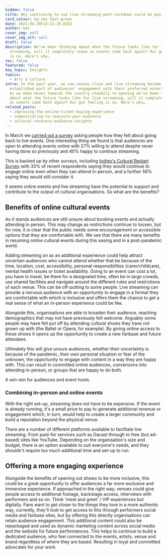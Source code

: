 ```yaml
---
hidden: false
title: Why continuing to use live streaming post-lockdown could be positive for events
card_colour: bg-sky text-green
date: 2021-04-29T14:21:29.816Z
author: mat
cover_img: null
cover_img_alt: null
draft: false
description: We’ve been thinking about what the future looks like for live
  streaming, will it completely cease as events come back again? Our gut feeling
  is no. Here's why…
toc: false
featured: false
key_topic: Insights
topics:
  - Arts & Culture
intro: In the past year, we saw venues close and live streaming become a more
  established part of audiences’ engagement with their preferred entertainment.
  As we make moves towards the country steadily re-opening we’ve been thinking
  about what the future looks like for live streaming, will it completely cease
  as events come back again? Our gut feeling is no. Here’s why…
related_posts:
  - improving-the-online-ticket-buying-experience
  - communicating-to-reassure-your-audience
  - cultural-recovery-audience-insights
---
```

In March we [carried out a survey](https://madebykind.com/blog/cultural-recovery-audience-insights/) asking people how they felt about going back to live events. One interesting thing we found is that audiences are open to attending events online with 27% willing to attend despite never having done so previously and 40% happy to continue streaming.

This is backed up by other surveys, including [Indigo's Cultural Restart Survey](https://www.baker-richards.com/updates/culture-restart-update-april-2021/) with 33% of recent respondents saying they would continue to engage online even when they can attend in-person, and a further 59% saying they would still consider it.

It seems online events and live streaming have the potential to support and contribute to the output of cultural organisations. So what are the benefits?

## Benefits of online cultural events

As it stands audiences are still unsure about booking events and actually attending in person. This may change as restrictions continue to loosen, but for now, it is clear that the public needs some encouragement or accessible options that they are comfortable with. We see that there are many benefits in resuming online cultural events during this easing and in a post-pandemic world.

Adding streaming on as an additional experience could help attract uncertain audiences who cannot attend whether that be because of the time, location, cost, accessibility, personal responsibilities (carer/childcare), mental health issues or ticket availability. Going to an event can cost a lot, you have to travel, be there for a designated time, often be in large crowds, use shared facilities and navigate around the different rules and restrictions of each venue. This can be off-putting to some people. Live streaming can provide a nervous audience with an opportunity to engage in a format they are comfortable with which is inclusive and offers them the chance to get a real sense of what an in-person experience could be like.

Alongside this, organisations are able to broaden their audience, reaching demographics that may not have previously felt welcome. Arguably some people may have felt put off by attending cultural shows they have not grown up with (the Ballet or Opera, for example). By giving online access to these shows it opens up the opportunity to create a new fanbase and future attendees.

Ultimately this will give unsure audiences, whether their uncertainty is because of the pandemic, their own personal situation or fear of the unknown, the opportunity to engage with content in a way they are happy with. This can result in committed online audiences, conversions into attending in-person, or groups that are happy to do both.

A win-win for audiences and event hosts.

### Combining in-person and online events

With the right set-up, streaming does not have to be expensive. If the event is already running, it's a small price to pay to generate additional revenue or engagement which, in turn, would help to create a larger community and build a reputation beyond the physical venue.

There are a number of different platforms available to facilitate live streaming. From paid-for services such as Dacast through to free (but ad-based) sites like YouTube. Depending on the organisation's size and budget, there is an option available to suit everyone's needs, and they shouldn't require too much additional time and set-up to run.

## Offering a more engaging experience

Alongside the benefits of opening out shows to be more inclusive, this could be a great opportunity to offer audiences a far more exclusive and immersive experience. If approached in the right way, venues could give people access to additional footage, backstage access, interviews with performers and so on. Think 'meet and greet' / VIP experiences but digitally. Fans want to get closer to the things they love in a more authentic way, currently, they'll look to get access to this through performers social media and fanbase sites, but by offering this directly organisations can retain audience engagement. This additional content could also be repackaged and used as dynamic marketing content across social media and the website for future performances. This helps to continue to build a dedicated audience, who feel connected to the events, artists, venue and brand regardless of where they are based. Resulting in loyal and committed advocates for your work.